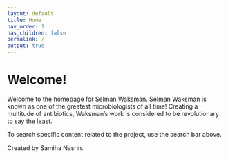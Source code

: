 ```yaml
---
layout: default
title: Home
nav_order: 1
has_children: false
permalink: /
output: true 
---
```


# Welcome!

Welcome to the homepage for Selman Waksman. Selman Waksman is known as one of the greatest microbiologists of all time! Creating a multitude of antibiotics, Waksman’s work is considered to be revolutionary to say the least. 

To search specific content related to the project, use the search bar above.

Created by Samiha Nasrin.
